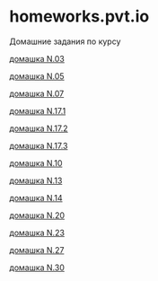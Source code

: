# homeworks.pvt.io
Домашние задания по курсу

[домашка N.03](https://lizakimmi.github.io/homeworks.pvt.io/N.03/anketa.html "анкета с проверкой")

[домашка N.05](https://lizakimmi.github.io/homeworks.pvt.io/N.05/treeSum.html "сумма элементов массива")

[домашка N.07](https://lizakimmi.github.io/homeworks.pvt.io/N.07/VOWELS.html "подсчет количества гласных")

[домашка N.17.1](https://lizakimmi.github.io/homeworks.pvt.io/N.17/vowelsForEach.html
 "с использованием each")
 
 [домашка N.17.2](https://lizakimmi.github.io/homeworks.pvt.io/N.17/vowelsFilter.html
 "с использованием filter")

 [домашка N.17.3](https://lizakimmi.github.io/homeworks.pvt.io/N.17/vowelsReduce.html
 "с использованием reduce")
 
 [домашка N.10](https://lizakimmi.github.io/homeworks.pvt.io/N.10/mood.html "рандомный вывод цветов")
 
 [домашка N.13](https://lizakimmi.github.io/homeworks.pvt.io/N.13/DRINKS_HASH_FUNC.html "хранение информации о напитках(функция-конструктор)")
 
  [домашка N.14](https://lizakimmi.github.io/homeworks.pvt.io/N.14/DRINKS_HASH_CLASS.html "хранение информации о напитках(ключевым словом class)")
  
  [домашка N.20](https://lizakimmi.github.io/homeworks.pvt.io/N.20/ROOTS_correct.html "корни квадратного уравнения")
  
  [домашка N.23](https://lizakimmi.github.io/homeworks.pvt.io/N.23/index.html "создние форм")
  
  [домашка N.27](https://lizakimmi.github.io/homeworks.pvt.io/N.27/index.html "валидация формы")
  
  [домашка N.30](https://lizakimmi.github.io/homeworks.pvt.io/N.30/DRAGNDROP.html " перетаскивание мышью изображений")

   
  

 
  

